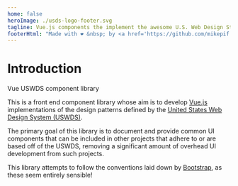 ```yaml
---
home: false
heroImage: ./usds-logo-footer.svg
tagline: Vue.js components the implement the awesome U.S. Web Design Standards.
footerHtml: "Made with ❤️ &nbsp; by <a href='https://github.com/mikepif' target='_blank'>Mike Pritchard</a> @ <a href='https://usds.gov' target='_blank'>USDS</a>"
---
```


# Introduction

Vue USWDS component library

This is a front end component library whose aim is to develop [Vue.js](https://vuejs.org/) implementations of the design patterns defined by the [United States Web Design System (USWDS)](https://designsystem.digital.gov/). 

The primary goal of this library is to document and provide common UI components that can be included in other projects that adhere to or are based off of the USWDS, removing a significant amount of overhead UI development from such projects.

This library attempts to follow the conventions laid down by [Bootstrap](https://getbootstrap.org/), as these seem entirely sensible!
